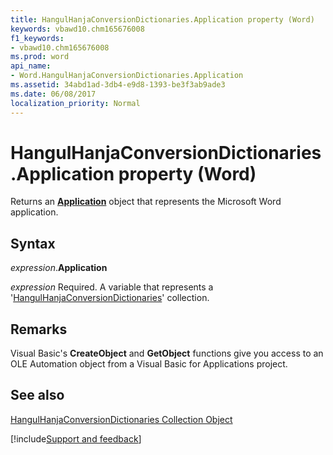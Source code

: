 ```yaml
---
title: HangulHanjaConversionDictionaries.Application property (Word)
keywords: vbawd10.chm165676008
f1_keywords:
- vbawd10.chm165676008
ms.prod: word
api_name:
- Word.HangulHanjaConversionDictionaries.Application
ms.assetid: 34abd1ad-3db4-e9d8-1393-be3f3ab9ade3
ms.date: 06/08/2017
localization_priority: Normal
---
```



# HangulHanjaConversionDictionaries.Application property (Word)

Returns an  **[Application](Word.Application.md)** object that represents the Microsoft Word application.


## Syntax

_expression_.**Application**

_expression_ Required. A variable that represents a '[HangulHanjaConversionDictionaries](Word.hangulhanjaconversiondictionaries.md)' collection.


## Remarks

Visual Basic's  **CreateObject** and **GetObject** functions give you access to an OLE Automation object from a Visual Basic for Applications project.


## See also


[HangulHanjaConversionDictionaries Collection Object](Word.hangulhanjaconversiondictionaries.md)

[!include[Support and feedback](~/includes/feedback-boilerplate.md)]